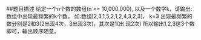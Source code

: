 ##题目描述
给定一个n个数的数组(n <= 10,000,000), 以及一个数字k，请输出:数组中出现最频繁的k个数。 如:数组[2,3,1,5,2,1,2,4,3,2,3]， k=3 出现最频繁的数分别是2和3(2出现4次，3出现3次)，其次是1(出 现2次) 所以输出1,2,3这3个数即可，输出顺序随意。
